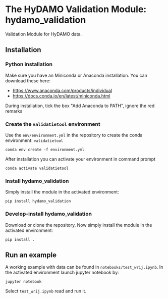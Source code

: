 # The HyDAMO Validation Module: hydamo_validation

Validation Module for HyDAMO data.

## Installation

### Python installation
Make sure you have an Miniconda or Anaconda installation. You can download these here:
 - https://www.anaconda.com/products/individual
 - https://docs.conda.io/en/latest/miniconda.html

During installation, tick the box "Add Anaconda to PATH", ignore the red remarks

### Create the `validatietool` environment
Use the `env/environment.yml` in the repository to create the conda environment: `validatietool`

```
conda env create -f environment.yml
```

After installation you can activate your environment in command prompt

```
conda activate validatietool
```

### Install hydamo_validation
Simply install the module in the activated environment:

```
pip install hydamo_validation
```

### Develop-install hydamo_validation
Download or clone the repository. Now simply install the module in the activated environment:

```
pip install .
```

## Run an example
A working example with data can be found in `notebooks/test_wrij.ipynb`. In the activated environment launch jupyter notebook by:

```
jupyter notebook
```

Select `test_wrij.ipynb` read and run it.

